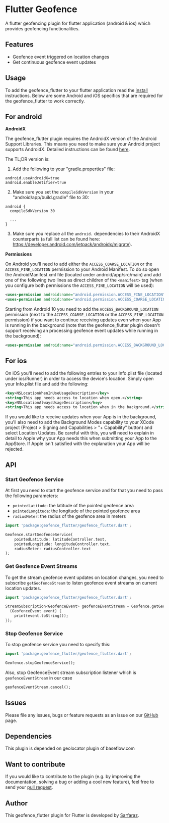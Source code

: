 # Flutter Geofence

A flutter geofencing plugin for flutter application (android & ios) which provides geofencing functionalities.

## Features

* Geofence event triggered on location changes
* Get continuous geofence event updates

## Usage

To add the geofence_flutter to your flutter application read the [install](https://pub.dev/packages/geofence_flutter/install) instructions. Below are some Android and iOS specifics that are required for the geofence_flutter to work correctly.

## For android

**AndroidX**

The geofence_flutter plugin requires the AndroidX version of the Android Support Libraries. This means you need to make sure your Android project supports AndroidX. Detailed instructions can be found [here](https://flutter.dev/docs/development/packages-and-plugins/androidx-compatibility).

The TL;DR version is:

1. Add the following to your "gradle.properties" file:

```
android.useAndroidX=true
android.enableJetifier=true
```
2. Make sure you set the `compileSdkVersion` in your "android/app/build.gradle" file to 30:

```
android {
  compileSdkVersion 30

  ...
}
```
3. Make sure you replace all the `android.` dependencies to their AndroidX counterparts (a full list can be found here: https://developer.android.com/jetpack/androidx/migrate).

**Permissions**

On Android you'll need to add either the `ACCESS_COARSE_LOCATION` or the `ACCESS_FINE_LOCATION` permission to your Android Manifest. To do so open the AndroidManifest.xml file (located under android/app/src/main) and add one of the following two lines as direct children of the `<manifest>` tag (when you configure both permissions the `ACCESS_FINE_LOCATION` will be used):

``` xml
<uses-permission android:name="android.permission.ACCESS_FINE_LOCATION" />
<uses-permission android:name="android.permission.ACCESS_COARSE_LOCATION" />
```

Starting from Android 10 you need to add the `ACCESS_BACKGROUND_LOCATION` permission (next to the `ACCESS_COARSE_LOCATION` or the `ACCESS_FINE_LOCATION` permission) if you want to continue receiving updates even when your App is running in the background (note that the geofence_flutter plugin doesn't support receiving an processing geofence event updates while running in the background):

``` xml
<uses-permission android:name="android.permission.ACCESS_BACKGROUND_LOCATION" />
```

## For ios

On iOS you'll need to add the following entries to your Info.plist file (located under ios/Runner) in order to access the device's location. Simply open your Info.plist file and add the following:

``` xml
<key>NSLocationWhenInUseUsageDescription</key>
<string>This app needs access to location when open.</string>
<key>NSLocationAlwaysUsageDescription</key>
<string>This app needs access to location when in the background.</string>
```

If you would like to receive updates when your App is in the background, you'll also need to add the Background Modes capability to your XCode project (Project > Signing and Capabilities > "+ Capability" button) and select Location Updates. Be careful with this, you will need to explain in detail to Apple why your App needs this when submitting your App to the AppStore. If Apple isn't satisfied with the explanation your App will be rejected.


## API

### Start Geofence Service

At first you need to start the geofence service and for that you need to pass the following parameters:

- `pointedLatitude`: the latitude of the pointed geofence area
- `pointedLongitude`: the longitude of the pointed geofence area
- `radiusMeter`: the radius of the geofence area in meters

``` dart
import 'package:geofence_flutter/geofence_flutter.dart';

Geofence.startGeofenceService(
    pointedLatitude: latitudeController.text,
    pointedLongitude: longitudeController.text,
    radiusMeter: radiusController.text
);
```

### Get Geofence Event Streams

To get the stream geofence event updates on location changes, you need to subscribe `getGeofenceStream` to listen geofence event streams on current location updates.

``` dart
import 'package:geofence_flutter/geofence_flutter.dart';

StreamSubscription<GeofenceEvent> geofenceEventStream = Geofence.getGeofenceStream().listen(
  (GeofenceEvent event) {
    print(event.toString());
});
```
### Stop Geofence Service
To stop geofence service you need to specify this:

``` dart
import 'package:geofence_flutter/geofence_flutter.dart';

Geofence.stopGeofenceService();
```
Also, stop GeofenceEvent stream subscription listener which is `geofenceEventStream` in our case

``` dart
geofenceEventStream.cancel();
```

## Issues

Please file any issues, bugs or feature requests as an issue on our [GitHub](https://github.com/SarfarazAhmed008/geofence/issues) page.

## Dependencies

This plugin is depended on geolocator plugin of baseflow.com

## Want to contribute

If you would like to contribute to the plugin (e.g. by improving the documentation, solving a bug or adding a cool new feature), feel free to send your [pull request](https://github.com/SarfarazAhmed008/geofence/pulls).

## Author

This geofence_flutter plugin for Flutter is developed by [Sarfaraz](https://sarfaraz.me/).

